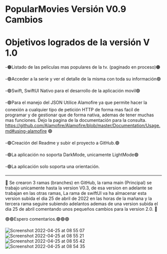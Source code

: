 # PopularMovies Versión V0.9 Cambios

# Objetivos logrados de la versión V 1.0

-🟠Listado de las peliculas mas populares de la tv. (paginado en proceso)🟠

-🟢Acceder a la serie y ver el detalle de la misma con toda su información🟢

-🟢Swift, SwiftUI Nativo para el desarrollo de la aplicación movil🟢

-🟢Para el manejo del JSON Utilice Alamofire ya que permite hacer la conexión a cualquier tipo de petición HTTP de forma mas facil de programar y de gestionar que de forma nativa, ademas de tener muchas mas funciones. Dejo la pagina de la documentación para la consulta. https://github.com/Alamofire/Alamofire/blob/master/Documentation/Usage.md#using-alamofire 🟢

-🟢Creación del Readme y subir el proyecto a GitHub.🟢

-🟢La aplicación no soporta DarkMode, unicamente LightMode🟢

-🟢La aplicación solo soporta una orientación.

____________________________________________________________________________________

🔴 Se crearon 3 ramas (branches) en GitHub, la rama main (Principal) se trabajo unicamente hasta la version V0.3, de esa version en adelante se trabajan en las otras ramas, La rama de swiftUI va ha almacenar esta version subida el dia 25 de abril de 2022 en las horas de la mañana y la tercera rama seguire subiendo adelantos ademas de una version subida el dia 25 de abril comentando unos pequeños cambios para la version 2.0. 🔴

🟢🟢Espero comentarios.🟢🟢🟢

![Screenshot 2022-04-25 at 08 55 07](https://user-images.githubusercontent.com/63123601/165042788-671721e0-76e6-45d0-8f26-dc820d2cfeca.png)![Screenshot 2022-04-25 at 08 55 21](https://user-images.githubusercontent.com/63123601/165042801-8f80873c-300b-49cc-86bc-6b7f1ba75aef.png)![Screenshot 2022-04-25 at 08 55 42](https://user-images.githubusercontent.com/63123601/165042822-2d53fc81-65f2-40db-a493-7f4b1f24b76a.png)![Screenshot 2022-04-25 at 08 54 35](https://user-images.githubusercontent.com/63123601/165042833-7551fc34-1ba4-49f3-9bf2-641c937b6e39.png)
